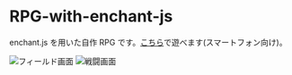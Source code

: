 # RPG-with-enchant-js
enchant.js を用いた自作 RPG です。[こちら](http://rpgrn86222.stars.ne.jp/)で遊べます(スマートフォン向け)。

![フィールド画面](https://github.com/Rn86222/RPG-with-enchant-js/assets/84275482/c8f9644d-1f72-4901-bb99-5eb6d2da5dac)
![戦闘画面](https://github.com/Rn86222/RPG-with-enchant-js/assets/84275482/c1c7c60b-83ad-45f4-860f-4a71c867fe2e)
